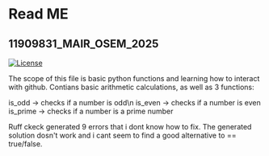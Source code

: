 # Read ME
## 11909831_MAIR_OSEM_2025
[![License](https://img.shields.io/badge/License-Apache_2.0-blue.svg)](https://opensource.org/licenses/Apache-2.0)

The scope of this file is basic python functions and learning how to interact with github. Contians basic arithmetic calculations, as well as 3 functions:

is_odd -> checks if a number is odd\n
is_even -> checks if a number is even
is_prime -> checks if a number is a prime number

Ruff ckeck generated 9 errors that i dont know how to fix. The generated solution dosn't work and i cant seem to find a good alternative to == true/false.
